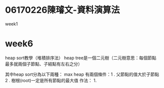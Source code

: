# 06170226陳璿文-資料演算法

week1








# week6
heap sort教學（堆積排序法）
heap tree是一個二元樹（二元樹意思：每個節點最多就兩個子節點、子結點有左右之分）

其中heap sort分為以下兩種：
max heap
有兩個條件：1 . 父節點的值大於子節點 2 . 樹根(root)一定是所有節點的最大值
作法：
1.


